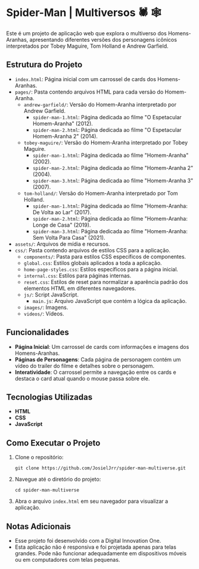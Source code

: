 # Spider-Man | Multiversos 🕷️ 🕸️

Este é um projeto de aplicação web que explora o multiverso dos Homens-Aranhas, apresentando diferentes versões dos personagens icônicos interpretados por Tobey Maguire, Tom Holland e Andrew Garfield.

## Estrutura do Projeto
- `index.html`: Página inicial com um carrossel de cards dos Homens-Aranhas.
- `pages/`: Pasta contendo arquivos HTML para cada versão do Homem-Aranha.
  - `andrew-garfield/`: Versão do Homem-Aranha interpretado por Andrew Garfield.
    - `spider-man-1.html`: Página dedicada ao filme "O Espetacular Homem-Aranha" (2012).
    - `spider-man-2.html`: Página dedicada ao filme "O Espetacular Homem-Aranha 2" (2014).
  - `tobey-maguire/`: Versão do Homem-Aranha interpretado por Tobey Maguire.
    - `spider-man-1.html`: Página dedicada ao filme "Homem-Aranha" (2002).
    - `spider-man-2.html`: Página dedicada ao filme "Homem-Aranha 2" (2004).
    - `spider-man-3.html`: Página dedicada ao filme "Homem-Aranha 3" (2007).
  - `tom-holland/`: Versão do Homem-Aranha interpretado por Tom Holland.
    - `spider-man-1.html`: Página dedicada ao filme "Homem-Aranha: De Volta ao Lar" (2017).
    - `spider-man-2.html`: Página dedicada ao filme "Homem-Aranha: Longe de Casa" (2019).
    - `spider-man-3.html`: Página dedicada ao filme "Homem-Aranha: Sem Volta Para Casa" (2021).
- `assets/`: Arquivos de mídia e recursos.
- `css/`: Pasta contendo arquivos de estilos CSS para a aplicação.
  - `components/`: Pasta para estilos CSS específicos de componentes.
  - `global.css`: Estilos globais aplicados a toda a aplicação.
  - `home-page-styles.css`: Estilos específicos para a página inicial.
  - `internal.css`: Estilos para páginas internas.
  - `reset.css`: Estilos de reset para normalizar a aparência padrão dos elementos HTML em diferentes navegadores.
  - `js/`: Script JavaScript.
    - `main.js`: Arquivo JavaScript que contém a lógica da aplicação.
  - `images/`: Imagens.
  - `videos/`: Vídeos.

## Funcionalidades
- **Página Inicial**: Um carrossel de cards com informações e imagens dos Homens-Aranhas.
- **Páginas de Personagens**: Cada página de personagem contém um vídeo do trailer do filme e detalhes sobre o personagem.
- **Interatividade**: O carrossel permite a navegação entre os cards e destaca o card atual quando o mouse passa sobre ele.

## Tecnologias Utilizadas
- **HTML**
- **CSS**
- **JavaScript**

## Como Executar o Projeto
1. Clone o repositório:
   ```
   git clone https://github.com/JosielJrr/spider-man-multiverse.git
   ``` 
2. Navegue até o diretório do projeto:
   ```
   cd spider-man-multiverse
   ``` 
3. Abra o arquivo `index.html` em seu navegador para visualizar a aplicação.

## Notas Adicionais 
- Esse projeto foi desenvolvido com a Digital Innovation One.
- Esta aplicação não é responsiva e foi projetada apenas para telas grandes. Pode não funcionar adequadamente em dispositivos móveis ou em computadores com telas pequenas.

